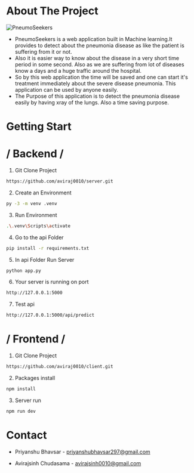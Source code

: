 #  About The Project


![PneumoSeekers](https://pneumoniadetector.netlify.app/_next/image?url=%2Fsample-xray1.png&w=640&q=75)

* PneumoSeekers is a web application built in Machine learning.It provides to detect about the pneumonia disease as like the patient is suffering from it or not. 
* Also it is easier way to know about the disease in a very short time period in some second. Also as we are suffering from lot of diseases know a days and a huge traffic around the hospital. 
* So by this web application the time will be saved and one can start it's treatment immediately about the severe disease pneumonia. This application can be used by anyone easily. 
* The Purpose of this application is to detect the pneumonia disease easily by having xray of the lungs. Also a time saving purpose. 



# Getting Start
 
# / Backend /

1. Git Clone Project
```sh
https://github.com/aviraj0010/server.git
```

2. Create an Environment
```sh
py -3 -m venv .venv
   ```

3. Run Environment 
```sh
.\.venv\Scripts\activate
``` 

4. Go to the api Folder
```sh
pip install -r requirements.txt 
```

5. In api Folder Run Server
```sh 
python app.py 
```

6. Your server is running on port 
```sh
http://127.0.0.1:5000 
```

7. Test api 
```sh
http://127.0.0.1:5000/api/predict 
```






# / Frontend /

1. Git Clone Project 
 ```sh
https://github.com/aviraj0010/client.git
```

2. Packages install
```sh 
npm install
```

3. Server run 
```sh
npm run dev
```






# Contact

* Priyanshu Bhavsar -
  priyanshubhavsar297@gmail.com

* Avirajsinh Chudasama -   avirajsinh0010@gmail.com  






